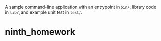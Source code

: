 A sample command-line application with an entrypoint in `bin/`, library code
in `lib/`, and example unit test in `test/`.
# ninth_homework
